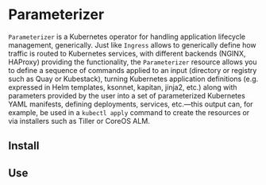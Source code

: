 # Parameterizer

`Parameterizer` is a Kubernetes operator for handling application lifecycle management, generically. Just like `Ingress` allows to generically define how traffic is routed to Kubernetes services, with different backends (NGINX, HAProxy) providing the functionality, the `Parameterizer` resource allows you to define a sequence of commands applied to an input (directory or registry such as Quay or Kubestack), turning Kubernetes application definitions (e.g. expressed in Helm templates, ksonnet, kapitan, jinja2, etc.) along with parameters provided by the user into a set of parameterized Kubernetes YAML manifests, defining deployments, services, etc.—this output can, for example, be used in a `kubectl apply` command to create the resources or via installers such as Tiller or CoreOS ALM.

## Install

## Use
